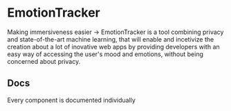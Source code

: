 # EmotionTracker
Making immersiveness easier -> EmotionTracker is a tool combining privacy and state-of-the-art machine learning, that will enable and incetivize the creation about a lot of inovative web apps by providing developers with an easy way of accessing the user's mood and emotions, without being concerned about privacy.
## Docs
Every component is documented individually
